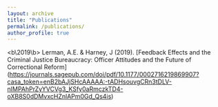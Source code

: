 ```yaml
---
layout: archive
title: "Publications"
permalink: /publications/
author_profile: true
---
```


<b\2019\b>
Lerman, A.E. & Harney, J (2019). [Feedback Effects and the Criminal Justice Bureaucracy: Officer Attitudes and the Future of Correctional Reform] (https://journals.sagepub.com/doi/pdf/10.1177/0002716219869907?casa_token=enB2bAJjSHcAAAAA:-tADHsouvgCRn3tDLV-nIMPAhPrZyYVCVg3_KSfy0aRmczkTD4-oXB8S0dDMvxcHZnlAPm0Gd_Qs4is)

